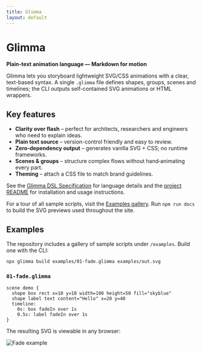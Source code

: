 ```yaml
---
title: Glimma
layout: default
---
```


# Glimma

**Plain‑text animation language — Markdown for motion**

Glimma lets you storyboard lightweight SVG/CSS animations with a clear, text-based syntax. A single `.glimma` file defines shapes, groups, scenes and timelines; the CLI outputs self-contained SVG animations or HTML wrappers.

## Key features

- **Clarity over flash** – perfect for architects, researchers and engineers who need to explain ideas.
- **Plain text source** – version-control friendly and easy to review.
- **Zero‑dependency output** – generates vanilla SVG + CSS; no runtime frameworks.
- **Scenes & groups** – structure complex flows without hand‑animating every part.
- **Theming** – attach a CSS file to match brand guidelines.

See the [Glimma DSL Specification](spec.md) for language details and the [project README](../README.md) for installation and usage instructions.

For a tour of all sample scripts, visit the [Examples gallery](examples.html).
Run `npm run docs` to build the SVG previews used throughout the site.

## Examples

The repository includes a gallery of sample scripts under `/examples`. Build one with the CLI:

```bash
npx glimma build examples/01-fade.glimma examples/out.svg
```

### `01-fade.glimma`

```glimma
scene demo {
  shape box rect x=10 y=10 width=100 height=50 fill="skyblue"
  shape label text content="Hello" x=20 y=40
  timeline:
    0s: box fadeIn over 1s
    0.5s: label fadeIn over 1s
}
```

The resulting SVG is viewable in any browser:

![Fade example](assets/examples/features.svg)

